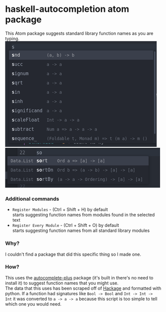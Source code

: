 # haskell-autocompletion atom package

This Atom package suggests standard library function names as you are typing.
![example with s and Data.List](https://github.com/justinas2314/atom-haskell-plugin/blob/a42eca83463a499370c37e240b5ba41ba5fae2cf/readme%20images/s.png)  
![example with so and Data.List](https://github.com/justinas2314/atom-haskell-plugin/blob/a42eca83463a499370c37e240b5ba41ba5fae2cf/readme%20images/so.png)
### Additional commands  
* `Register Modules` - (Ctrl + Shift + H) by default  
starts suggesting function names from modules found in the selected text
* `Register Every Module` -  (Ctrl + Shift + O) by default  
starts suggesting function names from all standard library modules
### Why?
I couldn't find a package that did this specific thing so I made one.
### How?
This uses the [autocomplete-plus](https://atom.io/packages/autocomplete-plus) package (it's built in there's no need to install it) to suggest function names that you might use.  
The data that this uses has been scraped off of [Hackage](https://hackage.haskell.org/package/base-4.15.0.0) and formatted with python. If a function had signatures like `Bool -> Bool` and `Int -> Int -> Int` it was converted to `a -> a -> a` because this script is too simple to tell which one you would need. 
